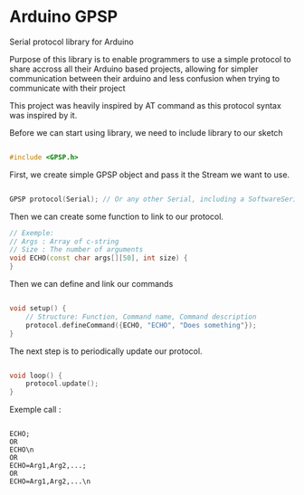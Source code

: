 # Arduino GPSP

Serial protocol library for Arduino

Purpose of this library is to enable programmers to use a simple protocol to share accross all their Arduino based projects, allowing for simpler communication between their arduino and less confusion when trying to communicate with their project

This project was heavily inspired by AT command as this protocol syntax was inspired by it.


Before we can start using library, we need to include library to our sketch

``` C++

#include <GPSP.h>

```

First, we create simple GPSP object and pass it the Stream we want to use.

``` C++

GPSP protocol(Serial); // Or any other Serial, including a SoftwareSerial

```

Then we can create some function to link to our protocol.

``` C++
// Exemple:
// Args : Array of c-string
// Size : The number of arguments
void ECHO(const char args[][50], int size) {
}
```

Then we can define and link our commands

``` C++

void setup() {
    // Structure: Function, Command name, Command description
    protocol.defineCommand({ECHO, "ECHO", "Does something"});
}
```

The next step is to periodically update our protocol.

``` C++

void loop() {
    protocol.update();
}

```

Exemple call :

```

ECHO;
OR
ECHO\n
OR
ECHO=Arg1,Arg2,...;
OR
ECHO=Arg1,Arg2,...\n

```
